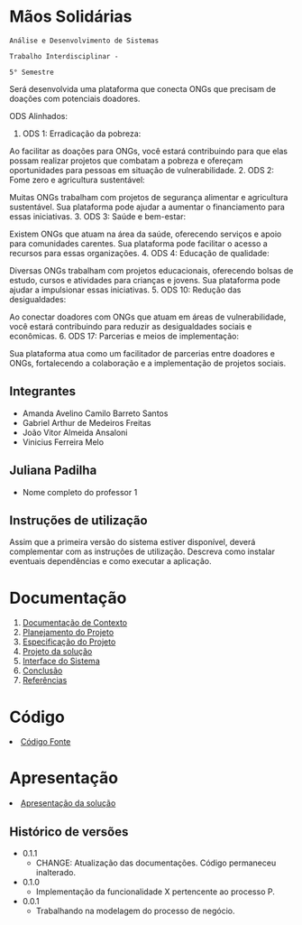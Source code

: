 # Mãos Solidárias

`Análise e Desenvolvimento de Sistemas`

`Trabalho Interdisciplinar - `

`5° Semestre`

Será desenvolvida uma plataforma que conecta ONGs que precisam de doações com potenciais doadores.

ODS Alinhados:

1. ODS 1: Erradicação da pobreza:

Ao facilitar as doações para ONGs, você estará contribuindo para que elas possam realizar projetos que combatam a pobreza e ofereçam oportunidades para pessoas em situação de vulnerabilidade.
2. ODS 2: Fome zero e agricultura sustentável:

Muitas ONGs trabalham com projetos de segurança alimentar e agricultura sustentável. Sua plataforma pode ajudar a aumentar o financiamento para essas iniciativas.
3. ODS 3: Saúde e bem-estar:

Existem ONGs que atuam na área da saúde, oferecendo serviços e apoio para comunidades carentes. Sua plataforma pode facilitar o acesso a recursos para essas organizações.
4. ODS 4: Educação de qualidade:

Diversas ONGs trabalham com projetos educacionais, oferecendo bolsas de estudo, cursos e atividades para crianças e jovens. Sua plataforma pode ajudar a impulsionar essas iniciativas.
5. ODS 10: Redução das desigualdades:

Ao conectar doadores com ONGs que atuam em áreas de vulnerabilidade, você estará contribuindo para reduzir as desigualdades sociais e econômicas.
6. ODS 17: Parcerias e meios de implementação:

Sua plataforma atua como um facilitador de parcerias entre doadores e ONGs, fortalecendo a colaboração e a implementação de projetos sociais.

## Integrantes

* Amanda Avelino Camilo Barreto Santos
* Gabriel Arthur de Medeiros Freitas
* João Vitor Almeida Ansaloni   
* Vinicius Ferreira Melo 

## Juliana Padilha

* Nome completo do professor 1

## Instruções de utilização

Assim que a primeira versão do sistema estiver disponível, deverá complementar com as instruções de utilização. Descreva como instalar eventuais dependências e como executar a aplicação.

# Documentação

<ol>
<li><a href="docs/1-Contexto.md"> Documentação de Contexto</a></li>
<li><a href="docs/2-Planejamento-Projeto.md"> Planejamento do Projeto</a></li>
<li><a href="docs/3-Especificação.md"> Especificação do Projeto</a></li>
<li><a href="docs/4-Projeto-Solucao.md"> Projeto da solução</a></li>
<li><a href="docs/5-Interface-Sistema.md"> Interface do Sistema</a></li>
<li><a href="docs/6-Conclusão.md"> Conclusão</a></li>
<li><a href="docs/7-Referências.md"> Referências</a></li>
</ol>

# Código

<li><a href="src/README.md"> Código Fonte</a></li>

# Apresentação

<li><a href="presentation/README.md"> Apresentação da solução</a></li>


## Histórico de versões

* 0.1.1
    * CHANGE: Atualização das documentações. Código permaneceu inalterado.
* 0.1.0
    * Implementação da funcionalidade X pertencente ao processo P.
* 0.0.1
    * Trabalhando na modelagem do processo de negócio.

